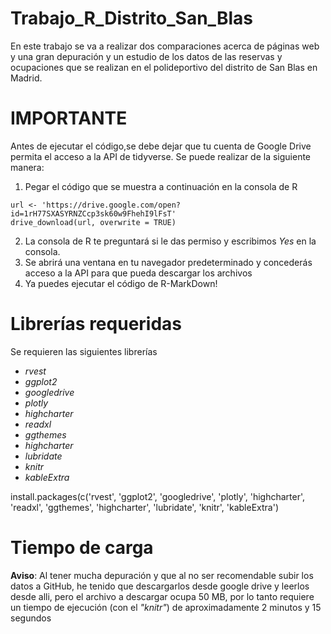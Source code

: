# Trabajo_R_Distrito_San_Blas
En este trabajo se va a realizar dos comparaciones acerca de páginas web y una gran depuración y un estudio de los datos de las reservas y ocupaciones que se realizan en el polideportivo del distrito de San Blas en Madrid.

# **IMPORTANTE**

Antes de ejecutar el código,se debe dejar que tu cuenta de Google Drive permita el acceso a la API de tidyverse.
Se puede realizar de la siguiente manera:
1. Pegar el código que se muestra a continuación en la consola de R
```
url <- 'https://drive.google.com/open?id=1rH77SXASYRNZCcp3sk60w9FhehI9lFsT'
drive_download(url, overwrite = TRUE)
```
2. La consola de R te preguntará si le das permiso y escribimos _Yes_ en la consola.
3. Se abrirá una ventana en tu navegador predeterminado y concederás acceso a la API para que pueda descargar los archivos
4. Ya puedes ejecutar el código de R-MarkDown!

# Librerías requeridas

Se requieren las siguientes librerías
- _rvest_
- _ggplot2_
- _googledrive_
- _plotly_
- _highcharter_
- _readxl_
- _ggthemes_
- _highcharter_
- _lubridate_
- _knitr_
- _kableExtra_

install.packages(c('rvest', 'ggplot2', 'googledrive', 'plotly', 'highcharter', 'readxl', 'ggthemes', 'highcharter', 'lubridate', 'knitr', 'kableExtra')

# Tiempo de carga
**Aviso**: Al tener mucha depuración y que al no ser recomendable subir los datos a GitHub, he tenido que descargarlos desde google drive y leerlos desde alli, pero el archivo a descargar ocupa 50 MB, por lo tanto requiere un tiempo de ejecución (con el _"knitr"_) de aproximadamente 2 minutos y 15 segundos
